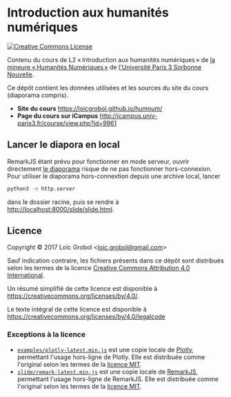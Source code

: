 Introduction aux humanités numériques
=====================================
<a rel="license" href="http://creativecommons.org/licenses/by/4.0/"><img alt="Creative Commons License" style="border-width:0" src="https://i.creativecommons.org/l/by/4.0/80x15.png" /></a>

Contenu du cours de L2 « Introduction aux humanités numériques » de [la mineure « Humanités Numériques »](http://www.univ-paris3.fr/mineure-humanites-numeriques-l2--451316.kjsp?RH=1178827308773) de [l'Université Paris 3 Sorbonne Nouvelle](http://www.univ-paris3.fr/).

Ce dépôt contient les données utilisées et les sources du site du cours (diaporama compris).

 - **Site du cours** <https://loicgrobol.github.io/humnum/>
 - **Page du cours sur iCampus** <http://icampus.univ-paris3.fr/course/view.php?id=9961>

## Lancer le diapora en local
RemarkJS étant prévu pour fonctionner en mode serveur, ouvrir directement [le diaporama](slide/slide.html) risque de ne pas fonctionner hors-connexion.
Pour utiliser le diaporama hors-connextion depuis une archive local, lancer

```bash
python3 -m http.server
```

dans le dossier racine, puis se rendre à <http://localhost:8000/slide/slide.html>.

## Licence
Copyright © 2017 Loïc Grobol \<loic.grobol@gmail.com\>

Sauf indication contraire, les fichiers présents dans ce dépôt sont distribués selon les termes de la licence [Creative Commons Attribution 4.0 International](https://creativecommons.org/licenses/by/4.0/).

Un résumé simplifié de cette licence est disponible à <https://creativecommons.org/licenses/by/4.0/>.

Le texte intégral de cette licence est disponible à <https://creativecommons.org/licenses/by/4.0/legalcode>

### Exceptions à la licence

  - [`examples/plotly-latest.min.js`](examples/plotly-latest.min.js) est une copie locale de [Plotly](https://plot.ly/javascript), permettant l'usage hors-ligne de Plotly. Elle est distribuée comme l'original selon les termes de la [licence MIT](https://github.com/plotly/plotly.js/blob/master/LICENSE).
  - [`slide/remark-latest.min.js`](slide/remark-latest.min.js) est une copie locale de [RemarkJS](https://remarkjs.com), permettant l'usage hors-ligne de RemarkJS. Elle est distribuée comme l'original selon les termes de la [licence MIT](https://github.com/gnab/remark/blob/develop/LICENSE).
